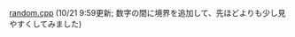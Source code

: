 [random.cpp](https://wandbox.org/permlink/bAdAKbC4YGmzUePz) (10/21 9:59更新; 数字の間に境界を追加して、先ほどよりも少し見やすくしてみました)
